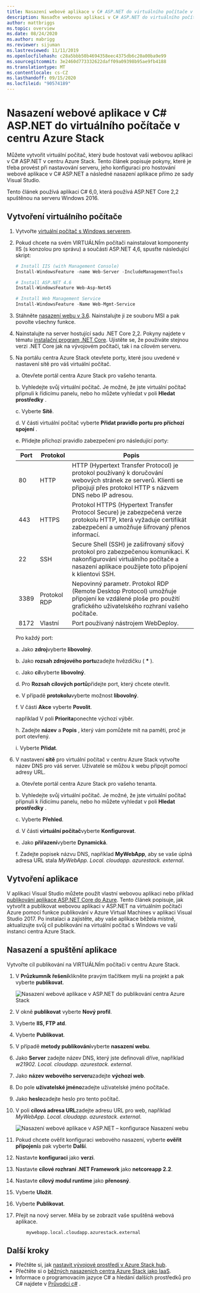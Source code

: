```yaml
---
title: Nasazení webové aplikace v C# ASP.NET do virtuálního počítače v centru Azure Stack
description: Nasaďte webovou aplikaci v C# ASP.NET do virtuálního počítače v Azure Stackovém centru.
author: mattbriggs
ms.topic: overview
ms.date: 08/24/2020
ms.author: mabrigg
ms.reviewer: sijuman
ms.lastreviewed: 11/11/2019
ms.openlocfilehash: c28a5bbb50b4694358eec4375db6c20a00ba9e99
ms.sourcegitcommit: 3e2460d773332622daff09a09398b95ae9fb4188
ms.translationtype: MT
ms.contentlocale: cs-CZ
ms.lasthandoff: 09/15/2020
ms.locfileid: "90574189"
---
```

# <a name="deploy-a-c-aspnet-web-app-to-a-vm-in-azure-stack-hub"></a>Nasazení webové aplikace v C# ASP.NET do virtuálního počítače v centru Azure Stack

Můžete vytvořit virtuální počítač, který bude hostovat vaši webovou aplikaci v C# ASP.NET v centru Azure Stack. Tento článek popisuje pokyny, které je třeba provést při nastavování serveru, jeho konfiguraci pro hostování webové aplikace v C# ASP.NET a následné nasazení aplikace přímo ze sady Visual Studio.

Tento článek používá aplikaci C# 6,0, která používá ASP.NET Core 2,2 spuštěnou na serveru Windows 2016.

## <a name="create-a-vm"></a>Vytvoření virtuálního počítače

1. Vytvořte [virtuální počítač s Windows serverem](azure-stack-quick-windows-portal.md).

1. Pokud chcete na svém VIRTUÁLNÍm počítači nainstalovat komponenty IIS (s konzolou pro správu) a součásti ASP.NET 4,6, spusťte následující skript:

    ```PowerShell  
    # Install IIS (with Management Console)
    Install-WindowsFeature -name Web-Server -IncludeManagementTools
    
    # Install ASP.NET 4.6
    Install-WindowsFeature Web-Asp-Net45
    
    # Install Web Management Service
    Install-WindowsFeature -Name Web-Mgmt-Service
    ```

1. Stáhněte [nasazení webu v 3.6](https://www.microsoft.com/download/details.aspx?id=43717). Nainstalujte ji ze souboru MSI a pak povolte všechny funkce.

1. Nainstalujte na server hostující sadu .NET Core 2,2. Pokyny najdete v tématu [instalační program .NET Core](https://dotnet.microsoft.com/download/dotnet-core/2.2). Ujistěte se, že používáte stejnou verzi .NET Core jak na vývojovém počítači, tak i na cílovém serveru.

1. Na portálu centra Azure Stack otevřete porty, které jsou uvedené v nastavení sítě pro váš virtuální počítač.

    a. Otevřete portál centra Azure Stack pro vašeho tenanta.

    b. Vyhledejte svůj virtuální počítač. Je možné, že jste virtuální počítač připnuli k řídicímu panelu, nebo ho můžete vyhledat v poli **Hledat prostředky** .

    c. Vyberte **Sítě**.

    d. V části virtuální počítač vyberte **Přidat pravidlo portu pro příchozí spojení** .

    e. Přidejte příchozí pravidlo zabezpečení pro následující porty:

    | Port | Protokol | Popis |
    | --- | --- | --- |
    | 80 | HTTP | HTTP (Hypertext Transfer Protocol) je protokol používaný k doručování webových stránek ze serverů. Klienti se připojují přes protokol HTTP s názvem DNS nebo IP adresou. |
    | 443 | HTTPS | Protokol HTTPS (Hypertext Transfer Protocol Secure) je zabezpečená verze protokolu HTTP, která vyžaduje certifikát zabezpečení a umožňuje šifrovaný přenos informací.  |
    | 22 | SSH | Secure Shell (SSH) je zašifrovaný síťový protokol pro zabezpečenou komunikaci. K nakonfigurování virtuálního počítače a nasazení aplikace použijete toto připojení k klientovi SSH. |
    | 3389 | Protokol RDP | Nepovinný parametr. Protokol RDP (Remote Desktop Protocol) umožňuje připojení ke vzdálené ploše pro použití grafického uživatelského rozhraní vašeho počítače.   |
    | 8172 | Vlastní | Port používaný nástrojem WebDeploy. |

    Pro každý port:

    a. Jako **zdroj**vyberte **libovolný**.

    b. Jako **rozsah zdrojového portu**zadejte hvězdičku ( **\*** ).

    c. Jako **cíl**vyberte **libovolný**.

    d. Pro **Rozsah cílových portů**přidejte port, který chcete otevřít.

    e. V případě **protokolu**vyberte možnost **libovolný**.

    f. V části **Akce** vyberte **Povolit**.

    například V poli **Priorita**ponechte výchozí výběr.

    h. Zadejte **název** a **Popis** , který vám pomůžete mít na paměti, proč je port otevřený.

    i. Vyberte **Přidat**.

1.  V nastavení **sítě** pro virtuální počítač v centru Azure Stack vytvořte název DNS pro váš server. Uživatelé se můžou k webu připojit pomocí adresy URL.

    a. Otevřete portál centra Azure Stack pro vašeho tenanta.

    b. Vyhledejte svůj virtuální počítač. Je možné, že jste virtuální počítač připnuli k řídicímu panelu, nebo ho můžete vyhledat v poli **Hledat prostředky** .

    c. Vyberte **Přehled**.

    d. V části **virtuální počítač**vyberte **Konfigurovat**.

    e. Jako **přiřazení**vyberte **Dynamická**.

    f. Zadejte popisek názvu DNS, například **MyWebApp**, aby se vaše úplná adresa URL stala *MyWebApp. Local. cloudapp. azurestack. external*.

## <a name="create-an-app"></a>Vytvoření aplikace 

V aplikaci Visual Studio můžete použít vlastní webovou aplikaci nebo příklad [publikování aplikace ASP.NET Core do Azure](/aspnet/core/tutorials/razor-pages/razor-pages-start?tabs=visual-studio&view=aspnetcore-2.2). Tento článek popisuje, jak vytvořit a publikovat webovou aplikaci v ASP.NET na virtuálním počítači Azure pomocí funkce publikování v Azure Virtual Machines v aplikaci Visual Studio 2017. Po instalaci a zajistěte, aby vaše aplikace běžela místně, aktualizujte svůj cíl publikování na virtuální počítač s Windows ve vaší instanci centra Azure Stack.

## <a name="deploy-and-run-the-app"></a>Nasazení a spuštění aplikace

Vytvořte cíl publikování na VIRTUÁLNÍm počítači v centru Azure Stack.

1. V **Průzkumník řešení**klikněte pravým tlačítkem myši na projekt a pak vyberte **publikovat**.

    ![Nasazení webové aplikace v ASP.NET do publikování centra Azure Stack](media/azure-stack-dev-start-howto-vm-dotnet/deploy-app-to-azure-stack.png)

1. V okně **publikovat** vyberte **Nový profil**.
1. Vyberte **IIS, FTP atd**.
1. Vyberte **Publikovat**.
1. V případě **metody publikování**vyberte **nasazení webu**.
1. Jako **Server** zadejte název DNS, který jste definovali dříve, například *w21902. Local. cloudapp. azurestack. external*.
1. Jako **název webového serveru**zadejte **výchozí web**.
1. Do pole **uživatelské jméno**zadejte uživatelské jméno počítače.
1. Jako **heslo**zadejte heslo pro tento počítač.
1. V poli **cílová adresa URL**zadejte adresu URL pro web, například *MyWebApp. Local. cloudapp. azurestack. external*.

    ![Nasazení webové aplikace v ASP.NET – konfigurace Nasazení webu](media/azure-stack-dev-start-howto-vm-dotnet/configure-web-deploy.png)

1. Pokud chcete ověřit konfiguraci webového nasazení, vyberte **ověřit připojení**a pak vyberte **Další**.
1. Nastavte **konfiguraci** jako **verzi**.
1. Nastavte **cílové rozhraní .NET Framework** jako **netcoreapp 2.2**.
1. Nastavte **cílový modul runtime** jako **přenosný**.
1. Vyberte **Uložit**.
1. Vyberte **Publikovat**.
1. Přejít na nový server. Měla by se zobrazit vaše spuštěná webová aplikace.

    ```http  
        mywebapp.local.cloudapp.azurestack.external
    ```

## <a name="next-steps"></a>Další kroky

- Přečtěte si, jak [nastavit vývojové prostředí v Azure Stack hub](azure-stack-dev-start.md).
- Přečtěte si o [běžných nasazeních centra Azure Stack jako IaaS](azure-stack-dev-start-deploy-app.md).
- Informace o programovacím jazyce C# a hledání dalších prostředků pro C# najdete v [Průvodci c#](/dotnet/csharp/) .
